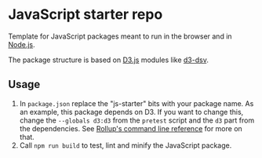 # JavaScript starter repo

Template for JavaScript packages meant to run in the browser and in [Node.js](https://nodejs.org/en/).

The package structure is based on [D3.js](https://d3js.org/) modules like [d3-dsv](https://github.com/d3/d3-dsv).

## Usage

1. In `package.json` replace the "js-starter" bits with your package name. As an example, this package depends on D3. If you want to change this, change the `--globals d3:d3` from the `pretest` script and the `d3` part from the dependencies. See [Rollup's command line reference](https://github.com/rollup/rollup/wiki/Command-Line-Interface) for more on that.
3. Call `npm run build` to test, lint and minify the JavaScript package.
